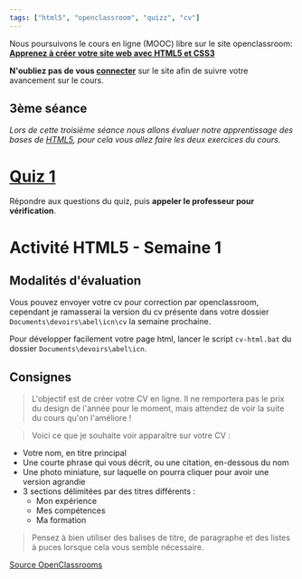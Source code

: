 ```yaml
---
tags: ["html5", "openclassroom", "quizz", "cv"]
---
```



Nous poursuivons le cours en ligne (MOOC) libre sur le site openclassroom: **[Apprenez à créer votre site web avec HTML5 et CSS3](https://openclassrooms.com/courses/apprenez-a-creer-votre-site-web-avec-html5-et-css3?status=published)**

**N'oubliez pas de vous [connecter](https://openclassrooms.com/login)** sur le site afin de suivre votre avancement sur le cours.


## 3ème séance

*Lors de cette troisième séance nous allons évaluer notre apprentissage des bases de [HTML5](https://fr.wikipedia.org/wiki/HTML5), pour cela vous allez faire les deux exercices du cours.*


# [Quiz 1](https://openclassrooms.com/courses/apprenez-a-creer-votre-site-web-avec-html5-et-css3/exercises/91)

Répondre aux questions du quiz, puis **appeler le professeur pour vérification**.

# Activité HTML5 - Semaine 1

## Modalités d'évaluation

Vous pouvez envoyer votre cv pour correction par openclassroom, cependant je ramasserai la version du cv présente dans votre dossier `Documents\devoirs\abel\icn\cv` la semaine prochaine.

Pour développer facilement votre page html, lancer le script `cv-html.bat` du dossier `Documents\devoirs\abel\icn`.


## Consignes

> L'objectif est de créer votre CV en ligne. Il ne remportera pas le prix du design de l'année pour le moment, mais attendez de voir la suite du cours qu'on l'améliore !

> Voici ce que je souhaite voir apparaître sur votre CV :
- Votre nom, en titre principal
- Une courte phrase qui vous décrit, ou une citation, en-dessous du nom
- Une photo miniature, sur laquelle on pourra cliquer pour avoir une version agrandie
- 3 sections délimitées par des titres différents :
  - Mon expérience
  - Mes compétences
  - Ma formation

> Pensez à bien utiliser des balises de titre, de paragraphe et des listes à puces lorsque cela vous semble nécessaire.

[Source OpenClassrooms](https://openclassrooms.com/courses/apprenez-a-creer-votre-site-web-avec-html5-et-css3)
